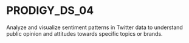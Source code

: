 # PRODIGY_DS_04
Analyze and visualize sentiment patterns in Twitter data to understand public opinion and attitudes towards specific topics or brands.
